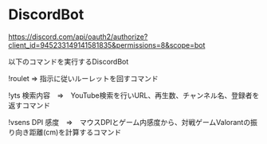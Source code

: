 # DiscordBot

https://discord.com/api/oauth2/authorize?client_id=945233149141581835&permissions=8&scope=bot
 
以下のコマンドを実行するDiscordBot

!roulet  ⇒  指示に従いルーレットを回すコマンド

!yts 検索内容　⇒　YouTube検索を行いURL、再生数、チャンネル名、登録者を返すコマンド

!vsens DPI 感度　⇒　マウスDPIとゲーム内感度から、対戦ゲームValorantの振り向き距離(cm)を計算するコマンド
